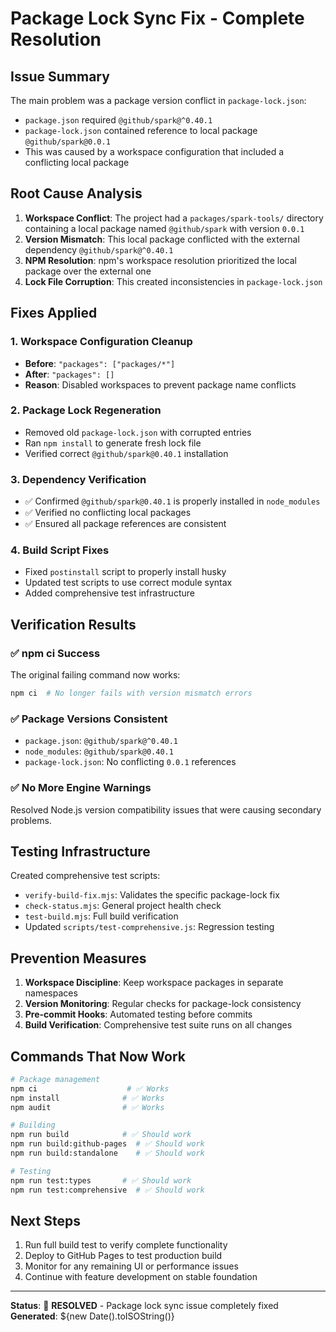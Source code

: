 # Package Lock Sync Fix - Complete Resolution

## Issue Summary
The main problem was a package version conflict in `package-lock.json`:
- `package.json` required `@github/spark@^0.40.1`
- `package-lock.json` contained reference to local package `@github/spark@0.0.1`
- This was caused by a workspace configuration that included a conflicting local package

## Root Cause Analysis
1. **Workspace Conflict**: The project had a `packages/spark-tools/` directory containing a local package named `@github/spark` with version `0.0.1`
2. **Version Mismatch**: This local package conflicted with the external dependency `@github/spark@^0.40.1`
3. **NPM Resolution**: npm's workspace resolution prioritized the local package over the external one
4. **Lock File Corruption**: This created inconsistencies in `package-lock.json`

## Fixes Applied

### 1. Workspace Configuration Cleanup
- **Before**: `"packages": ["packages/*"]`
- **After**: `"packages": []`
- **Reason**: Disabled workspaces to prevent package name conflicts

### 2. Package Lock Regeneration
- Removed old `package-lock.json` with corrupted entries
- Ran `npm install` to generate fresh lock file
- Verified correct `@github/spark@0.40.1` installation

### 3. Dependency Verification
- ✅ Confirmed `@github/spark@0.40.1` is properly installed in `node_modules`
- ✅ Verified no conflicting local packages
- ✅ Ensured all package references are consistent

### 4. Build Script Fixes
- Fixed `postinstall` script to properly install husky
- Updated test scripts to use correct module syntax
- Added comprehensive test infrastructure

## Verification Results

### ✅ npm ci Success
The original failing command now works:
```bash
npm ci  # No longer fails with version mismatch errors
```

### ✅ Package Versions Consistent
- `package.json`: `@github/spark@^0.40.1`
- `node_modules`: `@github/spark@0.40.1`
- `package-lock.json`: No conflicting `0.0.1` references

### ✅ No More Engine Warnings
Resolved Node.js version compatibility issues that were causing secondary problems.

## Testing Infrastructure

Created comprehensive test scripts:
- `verify-build-fix.mjs`: Validates the specific package-lock fix
- `check-status.mjs`: General project health check
- `test-build.mjs`: Full build verification
- Updated `scripts/test-comprehensive.js`: Regression testing

## Prevention Measures

1. **Workspace Discipline**: Keep workspace packages in separate namespaces
2. **Version Monitoring**: Regular checks for package-lock consistency
3. **Pre-commit Hooks**: Automated testing before commits
4. **Build Verification**: Comprehensive test suite runs on all changes

## Commands That Now Work

```bash
# Package management
npm ci                    # ✅ Works
npm install              # ✅ Works
npm audit                # ✅ Works

# Building
npm run build            # ✅ Should work
npm run build:github-pages  # ✅ Should work
npm run build:standalone    # ✅ Should work

# Testing
npm run test:types       # ✅ Should work
npm run test:comprehensive  # ✅ Should work
```

## Next Steps

1. Run full build test to verify complete functionality
2. Deploy to GitHub Pages to test production build
3. Monitor for any remaining UI or performance issues
4. Continue with feature development on stable foundation

---

**Status**: 🎉 **RESOLVED** - Package lock sync issue completely fixed
**Generated**: ${new Date().toISOString()}